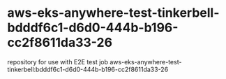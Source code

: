 # aws-eks-anywhere-test-tinkerbell-bdddf6c1-d6d0-444b-b196-cc2f8611da33-26
repository for use with E2E test job aws-eks-anywhere-test-tinkerbell:bdddf6c1-d6d0-444b-b196-cc2f8611da33-26

